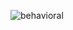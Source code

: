 ![behavioral](https://user-images.githubusercontent.com/78849193/107905801-92d19e80-6f75-11eb-8f13-f395ec392d85.png)
